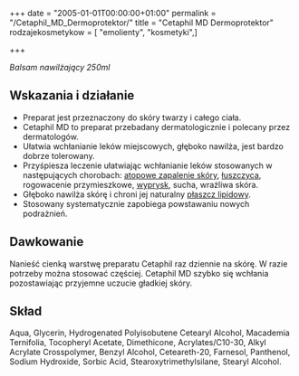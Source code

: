 +++
date = "2005-01-01T00:00:00+01:00"
permalink = "/Cetaphil_MD_Dermoprotektor/"
title = "Cetaphil MD Dermoprotektor"
rodzajekosmetykow = [ "emolienty", "kosmetyki",]

+++

*Balsam nawilżający 250ml*

Wskazania i działanie
---------------------

-   Preparat jest przeznaczony do skóry twarzy i całego ciała.
-   Cetaphil MD to preparat przebadany dermatologicznie i polecany przez dermatologów.
-   Ułatwia wchłanianie leków miejscowych, głęboko nawilża, jest bardzo dobrze tolerowany.
-   Przyśpiesza leczenie ułatwiając wchłanianie leków stosowanych w następujących chorobach: [atopowe zapalenie skóry](/atopedia/atopowe_zapalenie_skóry "wikilink"), [łuszczyca](/atopedia/łuszczyca "wikilink"), rogowacenie przymieszkowe, [wyprysk](/atopedia/wyprysk "wikilink"), sucha, wrażliwa skóra.
-   Głęboko nawilża skórę i chroni jej naturalny [płaszcz lipidowy](/atopedia/płaszcz_lipidowy "wikilink").
-   Stosowany systematycznie zapobiega powstawaniu nowych podrażnień.

Dawkowanie
----------

Nanieść cienką warstwę preparatu Cetaphil raz dziennie na skórę. W razie potrzeby można stosować częściej. Cetaphil MD szybko się wchłania pozostawiając przyjemne uczucie gładkiej skóry.

Skład
-----

Aqua, Glycerin, Hydrogenated Polyisobutene Cetearyl Alcohol, Macademia Ternifolia, Tocopheryl Acetate, Dimethicone, Acrylates/C10-30, Alkyl Acrylate Crosspolymer, Benzyl Alcohol, Ceteareth-20, Farnesol, Panthenol, Sodium Hydroxide, Sorbic Acid, Stearoxytrimethylsilane, Stearyl Alcohol.
